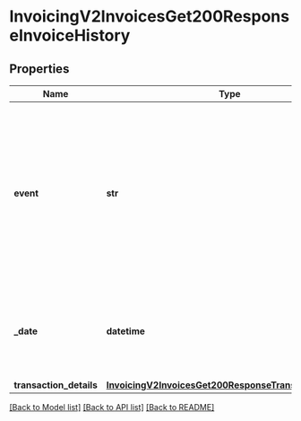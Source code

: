 # InvoicingV2InvoicesGet200ResponseInvoiceHistory

## Properties
Name | Type | Description | Notes
------------ | ------------- | ------------- | -------------
**event** | **str** | The event triggered for the invoice.  Possible values:  - &#x60;UNKNOWN&#x60;  - &#x60;DRAFT&#x60;  - &#x60;CREATE&#x60;  - &#x60;UPDATE&#x60;  - &#x60;SEND&#x60;  - &#x60;RESEND&#x60;  - &#x60;REMINDER&#x60;  - &#x60;PAYMENT&#x60;  - &#x60;CANCEL&#x60;  - &#x60;PENDING&#x60;  - &#x60;REJECTED&#x60;  | [optional] 
**_date** | **datetime** | The date and time when the invoice event was triggered in ISO 8601 format. Format: YYYY-MM-DDThh:mm:ssZ  | [optional] 
**transaction_details** | [**InvoicingV2InvoicesGet200ResponseTransactionDetails**](InvoicingV2InvoicesGet200ResponseTransactionDetails.md) |  | [optional] 

[[Back to Model list]](../README.md#documentation-for-models) [[Back to API list]](../README.md#documentation-for-api-endpoints) [[Back to README]](../README.md)


